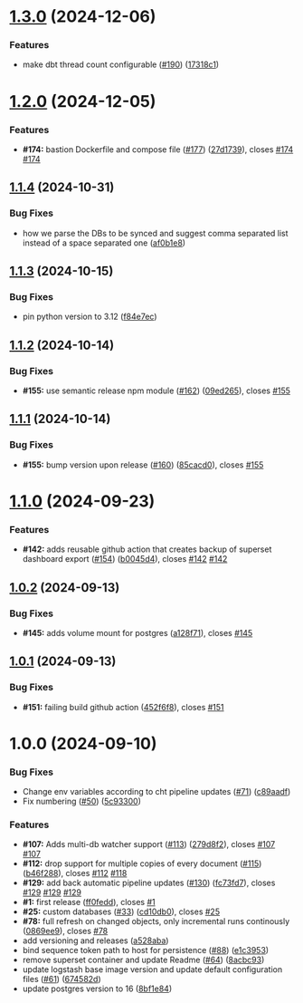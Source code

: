 # [1.3.0](https://github.com/medic/cht-sync/compare/v1.2.0...v1.3.0) (2024-12-06)


### Features

* make dbt thread count configurable ([#190](https://github.com/medic/cht-sync/issues/190)) ([17318c1](https://github.com/medic/cht-sync/commit/17318c1fe6cf7529127c866dba8402914dd82fac))

# [1.2.0](https://github.com/medic/cht-sync/compare/v1.1.4...v1.2.0) (2024-12-05)


### Features

* **#174:** bastion Dockerfile and compose file ([#177](https://github.com/medic/cht-sync/issues/177)) ([27d1739](https://github.com/medic/cht-sync/commit/27d1739041cf55b02a6257d4f1f65779d83b2737)), closes [#174](https://github.com/medic/cht-sync/issues/174) [#174](https://github.com/medic/cht-sync/issues/174)

## [1.1.4](https://github.com/medic/cht-sync/compare/v1.1.3...v1.1.4) (2024-10-31)


### Bug Fixes

* how we parse the DBs to be synced and suggest comma separated list instead of a space separated one ([af0b1e8](https://github.com/medic/cht-sync/commit/af0b1e8923eeab1212752b821cfa71f89b7586b6))

## [1.1.3](https://github.com/medic/cht-sync/compare/v1.1.2...v1.1.3) (2024-10-15)


### Bug Fixes

* pin python version to 3.12 ([f84e7ec](https://github.com/medic/cht-sync/commit/f84e7ec0ccef24713d92ddeb0f9c568da0ce4448))

## [1.1.2](https://github.com/medic/cht-sync/compare/v1.1.1...v1.1.2) (2024-10-14)


### Bug Fixes

* **#155:** use semantic release npm module ([#162](https://github.com/medic/cht-sync/issues/162)) ([09ed265](https://github.com/medic/cht-sync/commit/09ed265bff670d5dfab116e5611ded9e8f7cd1f6)), closes [#155](https://github.com/medic/cht-sync/issues/155)

## [1.1.1](https://github.com/medic/cht-sync/compare/v1.1.0...v1.1.1) (2024-10-14)


### Bug Fixes

* **#155:** bump version upon release ([#160](https://github.com/medic/cht-sync/issues/160)) ([85cacd0](https://github.com/medic/cht-sync/commit/85cacd0580f47e44134ffeb13a71bcdd0ccaf574)), closes [#155](https://github.com/medic/cht-sync/issues/155)

# [1.1.0](https://github.com/medic/cht-sync/compare/v1.0.2...v1.1.0) (2024-09-23)


### Features

* **#142:** adds reusable github action that creates backup of superset dashboard export ([#154](https://github.com/medic/cht-sync/issues/154)) ([b0045d4](https://github.com/medic/cht-sync/commit/b0045d4717c4f287b2111a670b7730532b18e610)), closes [#142](https://github.com/medic/cht-sync/issues/142) [#142](https://github.com/medic/cht-sync/issues/142)

## [1.0.2](https://github.com/medic/cht-sync/compare/v1.0.1...v1.0.2) (2024-09-13)


### Bug Fixes

* **#145:** adds volume mount for postgres ([a128f71](https://github.com/medic/cht-sync/commit/a128f71d9354929aa633e1ab75e3a5be814ee09c)), closes [#145](https://github.com/medic/cht-sync/issues/145)

## [1.0.1](https://github.com/medic/cht-sync/compare/v1.0.0...v1.0.1) (2024-09-13)


### Bug Fixes

* **#151:** failing build github action ([452f6f8](https://github.com/medic/cht-sync/commit/452f6f8d62ae21d8ef45804f236af4e0520b6628)), closes [#151](https://github.com/medic/cht-sync/issues/151)

# 1.0.0 (2024-09-10)


### Bug Fixes

* Change env variables according to cht pipeline updates ([#71](https://github.com/medic/cht-sync/issues/71)) ([c89aadf](https://github.com/medic/cht-sync/commit/c89aadf71c4562dcd1ef79747f4ebc7733796459))
* Fix numbering ([#50](https://github.com/medic/cht-sync/issues/50)) ([5c93300](https://github.com/medic/cht-sync/commit/5c93300d2009c37b50088e4892795b7bce88a6c2))


### Features

* **#107:** Adds multi-db watcher support ([#113](https://github.com/medic/cht-sync/issues/113)) ([279d8f2](https://github.com/medic/cht-sync/commit/279d8f25e051c9d3ff9e8b46baa7f5faaecb2290)), closes [#107](https://github.com/medic/cht-sync/issues/107) [#107](https://github.com/medic/cht-sync/issues/107)
* **#112:** drop support for multiple copies of every document ([#115](https://github.com/medic/cht-sync/issues/115)) ([b46f288](https://github.com/medic/cht-sync/commit/b46f288f5cc15b28196f938141df36520d0f4674)), closes [#112](https://github.com/medic/cht-sync/issues/112) [#118](https://github.com/medic/cht-sync/issues/118)
* **#129:** add back automatic pipeline updates ([#130](https://github.com/medic/cht-sync/issues/130)) ([fc73fd7](https://github.com/medic/cht-sync/commit/fc73fd707cd6db76b12d7b03d356709bc726db07)), closes [#129](https://github.com/medic/cht-sync/issues/129) [#129](https://github.com/medic/cht-sync/issues/129) [#129](https://github.com/medic/cht-sync/issues/129)
* **#1:** first release ([ff0fedd](https://github.com/medic/cht-sync/commit/ff0feddeb35f7b78745bd40b7d2fe20e8f99d8c7)), closes [#1](https://github.com/medic/cht-sync/issues/1)
* **#25:** custom databases ([#33](https://github.com/medic/cht-sync/issues/33)) ([cd10db0](https://github.com/medic/cht-sync/commit/cd10db07ad2a0e2879e1eddb6be47c9ba9af10b8)), closes [#25](https://github.com/medic/cht-sync/issues/25)
* **#78:** full refresh on changed objects, only incremental runs continously ([0869ee9](https://github.com/medic/cht-sync/commit/0869ee9a6d4bd7bb4ee07022a55aef09ec085ce3)), closes [#78](https://github.com/medic/cht-sync/issues/78)
* add versioning and releases ([a528aba](https://github.com/medic/cht-sync/commit/a528aba64f3040d8163f2ea5d72f3457acf5dfa0))
* bind sequence token path to host for persistence ([#88](https://github.com/medic/cht-sync/issues/88)) ([e1c3953](https://github.com/medic/cht-sync/commit/e1c39536fc445aa6f88617bf852f8f41b0fc724f))
* remove superset container and update Readme ([#64](https://github.com/medic/cht-sync/issues/64)) ([8acbc93](https://github.com/medic/cht-sync/commit/8acbc9384cbc59c1776727ced63dd603d1fd09c7))
* update logstash base image version and update default configuration files ([#61](https://github.com/medic/cht-sync/issues/61)) ([674582d](https://github.com/medic/cht-sync/commit/674582d08c0b32542b366ca0c46cc03352845ece))
* update postgres version to 16 ([8bf1e84](https://github.com/medic/cht-sync/commit/8bf1e843b8c4821d460a63cc866d02baad7498bf))
